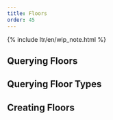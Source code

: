 ```yaml
---
title: Floors
order: 45
---
```


{% include ltr/en/wip_note.html %}

## Querying Floors

## Querying Floor Types

## Creating Floors